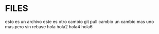# FILES

esto es un archivo
este es otro cambio
git pull cambio
un cambio mas
uno mas pero sin rebase
hola
hola2
hola4
hola6
